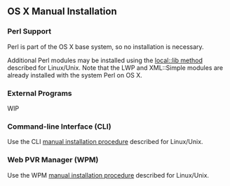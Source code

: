 ## OS X Manual Installation

### Perl Support
Perl is part of the OS X base system, so no installation is necessary.

Additional Perl modules may be installed using the [local::lib method](manual) described for Linux/Unix.  Note that the LWP and XML::Simple modules are already installed with the system Perl on OS X.

### External Programs

WIP

### Command-line Interface (CLI)

Use the CLI [manual installation procedure](manual) described for Linux/Unix.

### Web PVR Manager (WPM)

Use the WPM [manual installation procedure](manual) described for Linux/Unix.



